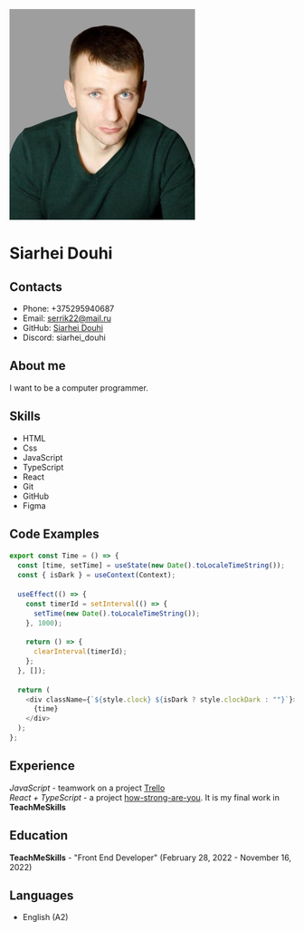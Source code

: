![photo](./avatarka.jpg "avatar")

# Siarhei Douhi

## Contacts

- Phone: +375295940687
- Email: [serrik22@mail.ru](https://serrik22@mail.ru "email")
- GitHub: [Siarhei Douhi](https://github.com/Siarhei-Douhi "GitHub")
- Discord: siarhei_douhi

## About me

I want to be a computer programmer.

## Skills

- HTML
- Css
- JavaScript
- TypeScript
- React
- Git
- GitHub
- Figma

## Code Examples

```TypeScript
export const Time = () => {
  const [time, setTime] = useState(new Date().toLocaleTimeString());
  const { isDark } = useContext(Context);

  useEffect(() => {
    const timerId = setInterval(() => {
      setTime(new Date().toLocaleTimeString());
    }, 1000);

    return () => {
      clearInterval(timerId);
    };
  }, []);

  return (
    <div className={`${style.clock} ${isDark ? style.clockDark : ""}`}>
      {time}
    </div>
  );
};
```

## Experience

_JavaScript_ - teamwork on a project [Trello](https://github.com/Siarhei-Douhi/Trello "project Trello")  
_React + TypeScript_ - a project [how-strong-are-you](https://github.com/Siarhei-Douhi/how-strong-are-you "my React project"). It is my final work in **TeachMeSkills**

## Education

**TeachMeSkills** - "Front End Developer" (February 28, 2022 - November 16, 2022)

## Languages

- English (A2)
